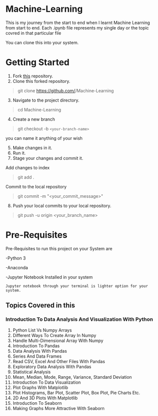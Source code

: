 # Machine-Learning
This is my journey from the start to end when I learnt Machine Learning from start to end.
Each .ipynb file represents my single day or the topic covred in that particular file

You can clone this into your system.

# Getting Started

1. Fork [this](https://github.com/himaniaggarwal2/Machine-Learning.git) repository.
2. Clone this forked repository.
>git clone https://github.com/<your-github-username>/Machine-Learning
3. Navigate to the project directory.
>cd Machine-Learning
4. Create a new branch
>git checkout -b `<your-branch-name>`
 
you can name it anything of your wish

5. Make changes in it.
6. Run it.
7. Stage your changes and commit it.
 
Add changes to index

>git add .


Commit to the local repository

>git commit -m "<your_commit_message>"

8. Push your local commits to your local repository.
>git push -u origin <your_branch_name>

# Pre-Requisites 
Pre-Requisites to run this project on your System are 

-Python 3

-Anaconda 

-Jupyter Notebook Installed in your system

    Jupyter notebook through your terminal is lighter option for your system.

## Topics Covered in this
### Introduction To Data Analysis And Visualization With Python
1. Python List Vs Numpy Arrays
1. Different Ways To Create Array In Numpy
1. Handle Multi-Dimensional Array With Numpy
1. Introduction To Pandas
2. Data Analysis With Pandas
3. Series And Data Frames
4. Read CSV, Excel And Other Files With Pandas
5. Exploratory Data Analysis With Pandas
6. Statistical Analysis
7. Mean, Median, Mode, Range, Variance, Standard Deviation
7. Introduction To Data Visualization
8. Plot Graphs With Matplotlib
10. Plot Histograms, Bar Plot, Scatter Plot, Box Plot, Pie Charts Etc.
11. 2D And 3D Plots With Matplotlib
12. Introduction To Seaborn
13. Making Graphs More Attractive With Seaborn
